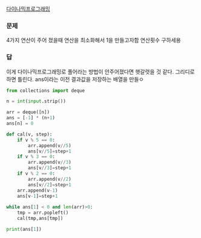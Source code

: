 [다이나믹프로그래밍](../다이나믹프로그래밍.md)
### 문제
4가지 연산이 주어 졌을때 연산을 최소화해서 1을 만들고자함
연산횟수 구하세용

### 답
이게 다이나믹프로그래밍로 풀어라는 방법이 안주어졌다면 햇갈렷을 것 같다. 그리디로 하면 틀린다.
ans이라는 이전 결과값을 저장하는 배열을 만들ㅇ
```python
from collections import deque

n = int(input.strip())

arr = deque([n])
ans = [-1] * (n+1)
ans[n] = 0

def cal(v, step):
    if v % 5 == 0:
        arr.append(v//5)
        ans[v//5]=step+1
    if v % 3 == 0:
        arr.append(v//3)
        ans[v//3]=step+1
    if v % 2 == 0:
        arr.append(v//2)
        ans[v//2]=step+1
    arr.append(v-1)
    ans[v-1]=step+1
    
while ans[1] < 0 and len(arr)>0:
    tmp = arr.popleft()
    cal(tmp,ans[tmp])

print(ans[1])
```